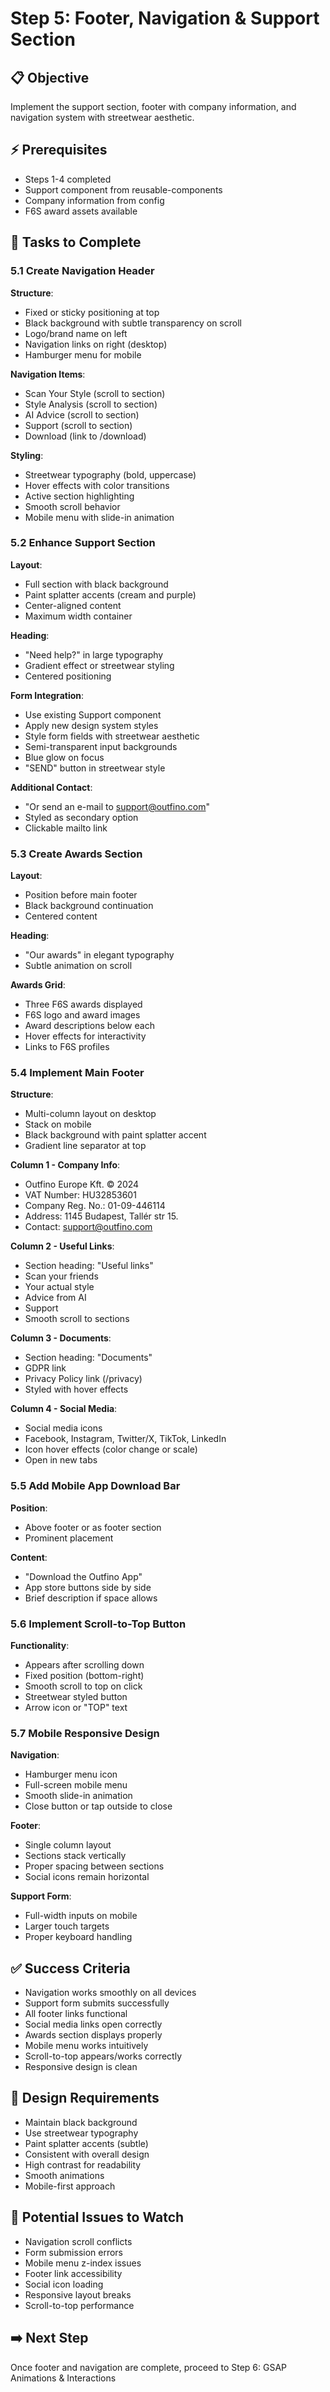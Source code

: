 # Step 5: Footer, Navigation & Support Section

## 📋 Objective
Implement the support section, footer with company information, and navigation system with streetwear aesthetic.

## ⚡ Prerequisites
- Steps 1-4 completed
- Support component from reusable-components
- Company information from config
- F6S award assets available

## 📝 Tasks to Complete

### 5.1 Create Navigation Header

**Structure**:
- Fixed or sticky positioning at top
- Black background with subtle transparency on scroll
- Logo/brand name on left
- Navigation links on right (desktop)
- Hamburger menu for mobile

**Navigation Items**:
- Scan Your Style (scroll to section)
- Style Analysis (scroll to section)
- AI Advice (scroll to section)
- Support (scroll to section)
- Download (link to /download)

**Styling**:
- Streetwear typography (bold, uppercase)
- Hover effects with color transitions
- Active section highlighting
- Smooth scroll behavior
- Mobile menu with slide-in animation

### 5.2 Enhance Support Section

**Layout**:
- Full section with black background
- Paint splatter accents (cream and purple)
- Center-aligned content
- Maximum width container

**Heading**:
- "Need help?" in large typography
- Gradient effect or streetwear styling
- Centered positioning

**Form Integration**:
- Use existing Support component
- Apply new design system styles
- Style form fields with streetwear aesthetic
- Semi-transparent input backgrounds
- Blue glow on focus
- "SEND" button in streetwear style

**Additional Contact**:
- "Or send an e-mail to support@outfino.com"
- Styled as secondary option
- Clickable mailto link

### 5.3 Create Awards Section

**Layout**:
- Position before main footer
- Black background continuation
- Centered content

**Heading**:
- "Our awards" in elegant typography
- Subtle animation on scroll

**Awards Grid**:
- Three F6S awards displayed
- F6S logo and award images
- Award descriptions below each
- Hover effects for interactivity
- Links to F6S profiles

### 5.4 Implement Main Footer

**Structure**:
- Multi-column layout on desktop
- Stack on mobile
- Black background with paint splatter accent
- Gradient line separator at top

**Column 1 - Company Info**:
- Outfino Europe Kft. © 2024
- VAT Number: HU32853601
- Company Reg. No.: 01-09-446114
- Address: 1145 Budapest, Tallér str 15.
- Contact: support@outfino.com

**Column 2 - Useful Links**:
- Section heading: "Useful links"
- Scan your friends
- Your actual style
- Advice from AI
- Support
- Smooth scroll to sections

**Column 3 - Documents**:
- Section heading: "Documents"
- GDPR link
- Privacy Policy link (/privacy)
- Styled with hover effects

**Column 4 - Social Media**:
- Social media icons
- Facebook, Instagram, Twitter/X, TikTok, LinkedIn
- Icon hover effects (color change or scale)
- Open in new tabs

### 5.5 Add Mobile App Download Bar

**Position**:
- Above footer or as footer section
- Prominent placement

**Content**:
- "Download the Outfino App"
- App store buttons side by side
- Brief description if space allows

### 5.6 Implement Scroll-to-Top Button

**Functionality**:
- Appears after scrolling down
- Fixed position (bottom-right)
- Smooth scroll to top on click
- Streetwear styled button
- Arrow icon or "TOP" text

### 5.7 Mobile Responsive Design

**Navigation**:
- Hamburger menu icon
- Full-screen mobile menu
- Smooth slide-in animation
- Close button or tap outside to close

**Footer**:
- Single column layout
- Sections stack vertically
- Proper spacing between sections
- Social icons remain horizontal

**Support Form**:
- Full-width inputs on mobile
- Larger touch targets
- Proper keyboard handling

## ✅ Success Criteria
- Navigation works smoothly on all devices
- Support form submits successfully
- All footer links functional
- Social media links open correctly
- Awards section displays properly
- Mobile menu works intuitively
- Scroll-to-top appears/works correctly
- Responsive design is clean

## 🎨 Design Requirements
- Maintain black background
- Use streetwear typography
- Paint splatter accents (subtle)
- Consistent with overall design
- High contrast for readability
- Smooth animations
- Mobile-first approach

## 🚨 Potential Issues to Watch
- Navigation scroll conflicts
- Form submission errors
- Mobile menu z-index issues
- Footer link accessibility
- Social icon loading
- Responsive layout breaks
- Scroll-to-top performance

## ➡️ Next Step
Once footer and navigation are complete, proceed to Step 6: GSAP Animations & Interactions
